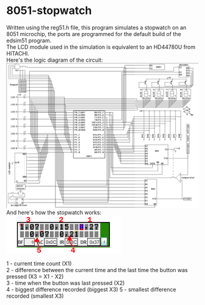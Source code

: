 # 8051-stopwatch
Written using the reg51.h file, this program simulates a stopwatch on an 8051 microchip, the ports are programmed for the default build of the edsim51 program.  
The LCD module used in the simulation is equivalent to an HD44780U from HITACHI.  
Here's the logic diagram of the circuit:  
![EDSIM51 logic diagram](https://github.com/EduLodi/8051-stopwatch/blob/main/edsim51_LD.jpg "Logic Diagram")  
And here's how the stopwatch works:  
![stopwatch pic](https://github.com/EduLodi/8051-stopwatch/blob/main/stopwatch.png "stopwatch")  

1 - current time count (X1)  
2 - difference between the current time and the last time the button was pressed (X3 = X1 - X2)  
3 - time when the button was last pressed (X2)  
4 - biggest difference recorded (biggest X3)
5 - smallest difference recorded (smallest X3)

